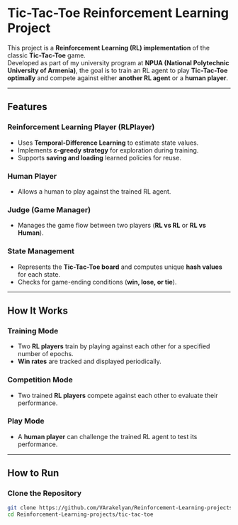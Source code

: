 # **Tic-Tac-Toe Reinforcement Learning Project**  

This project is a **Reinforcement Learning (RL) implementation** of the classic **Tic-Tac-Toe** game.  
Developed as part of my university program at **NPUA (National Polytechnic University of Armenia)**, the goal is to train an RL agent to play **Tic-Tac-Toe optimally** and compete against either **another RL agent** or a **human player**.  

---

## **Features**  

### **Reinforcement Learning Player (RLPlayer)**  
- Uses **Temporal-Difference Learning** to estimate state values.  
- Implements **ε-greedy strategy** for exploration during training.  
- Supports **saving and loading** learned policies for reuse.  

### **Human Player**  
- Allows a human to play against the trained RL agent.  

### **Judge (Game Manager)**  
- Manages the game flow between two players (**RL vs RL** or **RL vs Human**).  

### **State Management**  
- Represents the **Tic-Tac-Toe board** and computes unique **hash values** for each state.  
- Checks for game-ending conditions (**win, lose, or tie**).  

---

## **How It Works**  

### **Training Mode**  
- Two **RL players** train by playing against each other for a specified number of epochs.  
- **Win rates** are tracked and displayed periodically.  

### **Competition Mode**  
- Two trained **RL players** compete against each other to evaluate their performance.  

### **Play Mode**  
- A **human player** can challenge the trained RL agent to test its performance.  

---

## **How to Run**  

### **Clone the Repository**  
```bash
git clone https://github.com/VArakelyan/Reinforcement-Learning-projects
cd Reinforcement-Learning-projects/tic-tac-toe
